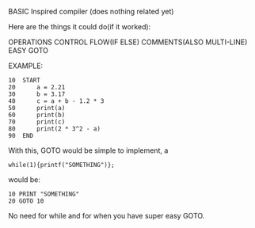 BASIC Inspired compiler (does nothing related yet)

Here are the things it could do(if it worked):

OPERATIONS
CONTROL FLOW(IF ELSE)
COMMENTS(ALSO MULTI-LINE)
EASY GOTO

EXAMPLE:
```
10  START
20  	a = 2.21
30  	b = 3.17
40  	c = a + b - 1.2 * 3
50  	print(a)
60  	print(b)
70  	print(c)
80    	print(2 * 3^2 - a)	
90  END
```

With this, GOTO would be simple to implement, a 
```
while(1){printf("SOMETHING")};
```
would be:
```
10 PRINT "SOMETHING"
20 GOTO 10
```

No need for while and for when you have super easy GOTO.